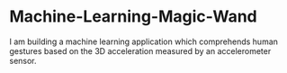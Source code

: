 # Machine-Learning-Magic-Wand
I am building a machine learning application which comprehends human gestures based on the 3D acceleration measured by an accelerometer sensor.
